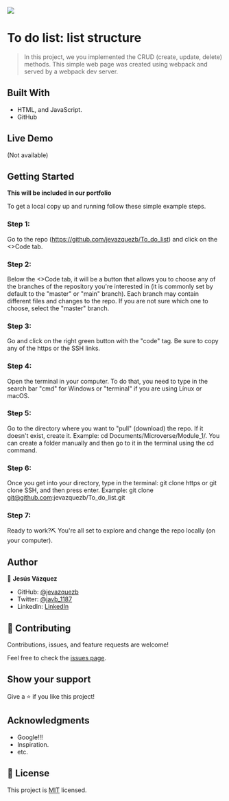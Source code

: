 ![](https://img.shields.io/badge/Microverse-blueviolet)

# To do list: list structure

> In this project, we you implemented the CRUD (create, update, delete) methods. This simple web page was created using webpack and served by a webpack dev server.

## Built With

- HTML, and JavaScript.
- GitHub

## Live Demo

(Not available)

## Getting Started

**This will be included in our portfolio**

To get a local copy up and running follow these simple example steps.

### Step 1:

Go to the repo (https://github.com/jevazquezb/To_do_list) and click on the <>Code tab.

### Step 2:

Below the <>Code tab, it will be a button that allows you to choose any of the branches of the repository you're interested in (it is commonly set by default to the "master" or "main" branch). Each branch may contain different files and changes to the repo. If you are not sure which one to choose, select the "master" branch.

### Step 3:

Go and click on the right green button with the "code" tag. Be sure to copy any of the https or the SSH links.

### Step 4:

Open the terminal in your computer. To do that, you need to type in the search bar "cmd" for Windows or "terminal" if you are using Línux or macOS.

### Step 5:

Go to the directory where you want to "pull" (download) the repo. If it doesn't exist, create it. Example: cd Documents/Microverse/Module_1/. You can create a folder manually and then go to it in the terminal using the cd command.

### Step 6:

Once you get into your directory, type in the terminal: git clone https or git clone SSH, and then press enter. Example: git clone git@github.com:jevazquezb/To_do_list.git

### Step 7:

Ready to work?⛏️ You're all set to explore and change the repo locally (on your computer).

## Author

👤 **Jesús Vázquez**

- GitHub: [@jevazquezb](https://github.com/jevazquezb)
- Twitter: [@javb_1187](https://twitter.com/javb_1187)
- LinkedIn: [LinkedIn](https://www.linkedin.com/in/jevazquezb)

## 🤝 Contributing

Contributions, issues, and feature requests are welcome!

Feel free to check the [issues page](https://github.com/jevazquezb/To_do_list/issues).

## Show your support

Give a ⭐️ if you like this project!

## Acknowledgments

- Google!!!
- Inspiration.
- etc.

## 📝 License

This project is [MIT](./MIT.md) licensed.

